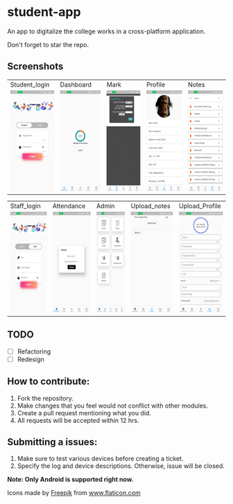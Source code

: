 # student-app

An app to digitalize the college  works in a cross-platform application.

Don't forget to star the repo.

## Screenshots
<table>
  <tr>
     <td>Student_login</td>
     <td>Dashboard</td>
     <td>Mark</td>
     <td>Profile</td>
     <td>Notes</td>
    
  </tr>
  <tr>
    <td><img src="screenshots/Student_login.jpg" width=108  height=234></td>
    <td><img src="screenshots/Dashboard.jpg" width=108  height=234></td>
    <td><img src="screenshots/Mark.jpg" width=108    height=234></td>
    <td><img src="screenshots/Profile_view.jpg" width=108  height=234></td>
    <td><img src="screenshots/Notes.jpg" width=108    height=234></td>
     </tr>
 </table>

<table>
<tr>
     <td>Staff_login</td>
     <td>Attendance</td>
     <td>Admin</td>
     <td>Upload_notes</td>
     <td>Upload_Profile</td>
     
</tr>
<tr>
<td><img src="screenshots/Staff_login.jpg" width=108  height=234></td>
    <td><img src="screenshots/Attendance.jpg" width=108  height=234></td>
    <td><img src="screenshots/Admin.jpg" width=108  height=234></td>
    <td><img src="screenshots/Upload_notes.jpg" width=108  height=234></td>
    <td><img src="screenshots/Upload_Profile.jpg" width=108  height=234></td>
</tr>

</table>


## TODO
- [ ] Refactoring
- [ ] Redesign

## How to contribute: 
1. Fork the repository.
2. Make changes that you feel would not conflict with other modules.
3. Create a pull request mentioning what you did.
4. All requests will be accepted within 12 hrs.

## Submitting a issues:
1. Make sure to test various devices before creating a ticket.
2. Specify the log and device descriptions. Otherwise, issue will be closed.

**Note: Only Android is supported right now.**

<div>Icons made by <a href="https://www.freepik.com" title="Freepik">Freepik</a> from <a href="https://www.flaticon.com/" title="Flaticon">www.flaticon.com</a></div>


